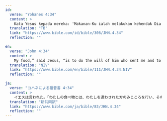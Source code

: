 ```yaml
---
id:
  verse: "Yohanes 4:34"
  content: >
    Kata Yesus kepada mereka: 'Makanan-Ku ialah melakukan kehendak Dia yang mengutus Aku dan menyelesaikan pekerjaan-Nya.'"
  translation: "TB"
  link: "https://www.bible.com/id/bible/306/JHN.4.34"
  reflection: ""

en:
  verse: "John 4:34"
  content: >
    My food,” said Jesus, “is to do the will of him who sent me and to finish his work.
  translation: "NIV"
  link: "https://www.bible.com/en/bible/111/JHN.4.34.NIV"
  reflection: ""

ja:
  verse: "ヨハネによる福音書 4:34"
  content: >
    イエスは言われた。「わたしの食べ物とは、わたしを遣わされた方のみこころを行い、そのみわざを成し遂げることです。」
  translation: "新共同訳"
  link: "https://www.bible.com/ja/bible/83/JHN.4.34"
  reflection: ""
---
```

